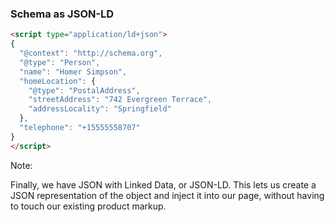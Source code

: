 ### Schema as JSON-LD

```html
<script type="application/ld+json">
{
  "@context": "http://schema.org",
  "@type": "Person",
  "name": "Homer Simpson",
  "homeLocation": {
  	"@type": "PostalAddress",
  	"streetAddress": "742 Evergreen Terrace",
  	"addressLocality": "Springfield"
  },
  "telephone": "+15555558707"
}
</script>
```

Note:

Finally, we have JSON with Linked Data, or JSON-LD. This lets us create a JSON representation of the object and inject it into our page, without having to touch our existing product markup.